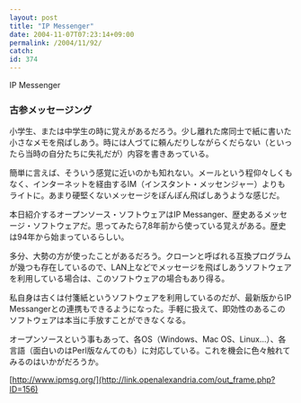 ```yaml
---
layout: post
title: "IP Messenger"
date: 2004-11-07T07:23:14+09:00
permalink: /2004/11/92/
catch: 
id: 374
---
```

IP Messenger  
<!--more-->

### 古参メッセージング
  

小学生、または中学生の時に覚えがあるだろう。少し離れた席同士で紙に書いた小さなメモを飛ばしあう。時には人づてに頼んだりしながらくだらない（といったら当時の自分たちに失礼だが）内容を書きあっている。

  

簡単に言えば、そういう感覚に近いのかも知れない。メールという程仰々しくもなく、インターネットを経由するIM（インスタント・メッセンジャー）よりもライトに。あまり硬堅くないメッセージをぽんぽん飛ばしあうような感じだ。

  

本日紹介するオープンソース・ソフトウェアはIP Messanger、歴史あるメッセージ・ソフトウェアだ。思ってみたら7,8年前から使っている覚えがある。歴史は94年から始まっているらしい。

  

多分、大勢の方が使ったことがあるだろう。クローンと呼ばれる互換プログラムが幾つも存在しているので、LAN上などでメッセージを飛ばしあうソフトウェアを利用している場合は、このソフトウェアの場合もあり得る。

  

私自身は古くは付箋紙というソフトウェアを利用しているのだが、最新版からIP Messangerとの連携もできるようになった。手軽に扱えて、即効性のあるこのソフトウェアは本当に手放すことができなくなる。

  

オープンソースという事もあって、各OS（Windows、Mac OS、Linux…）、各言語（面白いのはPerl版なんてのも）に対応している。これを機会に色々触れてみるのはいかがだろうか。

  

[http://www.ipmsg.org/](http://link.openalexandria.com/out_frame.php?ID=156)


